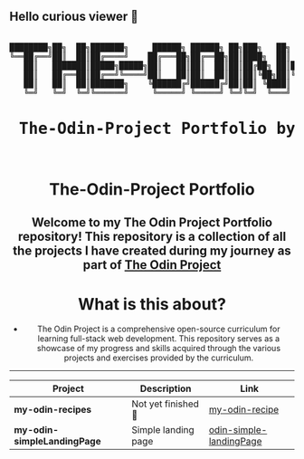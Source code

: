 

## Hello curious viewer 👋
<div align="center">

<pre align="center">

████████╗██╗  ██╗███████╗     ██████╗ ██████╗ ██╗███╗   ██╗      ██████╗ ██████╗  ██████╗      ██╗███████╗ ██████╗████████╗
╚══██╔══╝██║  ██║██╔════╝    ██╔═══██╗██╔══██╗██║████╗  ██║      ██╔══██╗██╔══██╗██╔═══██╗     ██║██╔════╝██╔════╝╚══██╔══╝
   ██║   ███████║█████╗█████╗██║   ██║██║  ██║██║██╔██╗ ██║█████╗██████╔╝██████╔╝██║   ██║     ██║█████╗  ██║        ██║   
   ██║   ██╔══██║██╔══╝╚════╝██║   ██║██║  ██║██║██║╚██╗██║╚════╝██╔═══╝ ██╔══██╗██║   ██║██   ██║██╔══╝  ██║        ██║   
   ██║   ██║  ██║███████╗    ╚██████╔╝██████╔╝██║██║ ╚████║      ██║     ██║  ██║╚██████╔╝╚█████╔╝███████╗╚██████╗   ██║   
   ╚═╝   ╚═╝  ╚═╝╚══════╝     ╚═════╝ ╚═════╝ ╚═╝╚═╝  ╚═══╝      ╚═╝     ╚═╝  ╚═╝ ╚═════╝  ╚════╝ ╚══════╝ ╚═════╝   ╚═╝   
<h1> The-Odin-Project Portfolio by @Tcker </h1>                                                                                                                                                                                   
</pre>

<div align="center">

# The-Odin-Project Portfolio


## **Welcome to my **The Odin Project Portfolio** repository! This repository is a collection of all the projects I have created during my journey as part of [The Odin Project](https://www.theodinproject.com/)**


</div>

# What is this about?
- The Odin Project is a comprehensive open-source curriculum for learning full-stack web development. This repository serves as a showcase of my progress and skills acquired through the various projects and exercises provided by the curriculum.

</div>

---

<div align="center">

| Project                   | Description        | Link |
|---------------------------|--------------------|------|
| **my-odin-recipes**       | Not yet finished 🔗 | [my-odin-recipe](https://tcker.github.io/odin-recipes.github-io/) |
| **my-odin-simpleLandingPage** | Simple landing page | [odin-simple-landingPage](https://tcker.github.io/odin-simple-landing-page.io/) |

</div>

